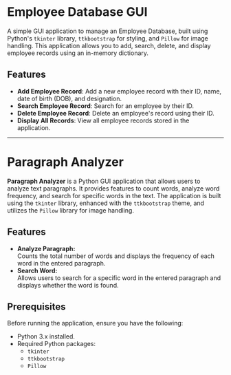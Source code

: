 # Employee Database GUI

A simple GUI application to manage an Employee Database, built using Python's `tkinter` library, `ttkbootstrap` for styling, and `Pillow` for image handling. This application allows you to add, search, delete, and display employee records using an in-memory dictionary.

## Features
- **Add Employee Record**: Add a new employee record with their ID, name, date of birth (DOB), and designation.
- **Search Employee Record**: Search for an employee by their ID.
- **Delete Employee Record**: Delete an employee's record using their ID.
- **Display All Records**: View all employee records stored in the application.
  
----  

# Paragraph Analyzer

**Paragraph Analyzer** is a Python GUI application that allows users to analyze text paragraphs. It provides features to count words, analyze word frequency, and search for specific words in the text. The application is built using the `tkinter` library, enhanced with the `ttkbootstrap` theme, and utilizes the `Pillow` library for image handling.


## Features
- **Analyze Paragraph:**  
  Counts the total number of words and displays the frequency of each word in the entered paragraph.
- **Search Word:**  
  Allows users to search for a specific word in the entered paragraph and displays whether the word is found.


## Prerequisites
Before running the application, ensure you have the following:
- Python 3.x installed.
- Required Python packages:
  - `tkinter`
  - `ttkbootstrap`
  - `Pillow`



